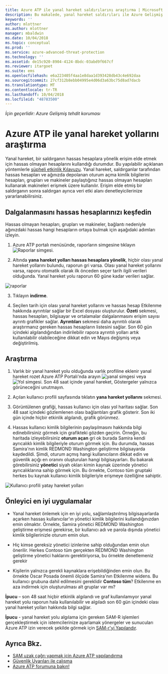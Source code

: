 ```yaml
---
title: Azure ATP ile yanal hareket saldırılarını araştırma | Microsoft Docs
description: Bu makalede, yanal hareket saldırıları ile Azure Gelişmiş tehdit Koruması (ATP) açıklar.
keywords: ''
author: mlottner
ms.author: mlottner
manager: mbaldwin
ms.date: 10/04/2018
ms.topic: conceptual
ms.prod: ''
ms.service: azure-advanced-threat-protection
ms.technology: ''
ms.assetid: de15c920-8904-4124-8bdc-03abd9f667cf
ms.reviewer: itargoet
ms.suite: ems
ms.openlocfilehash: e6a223405f4aa1e8daa1d393428db43c4e692daa
ms.sourcegitcommit: 27cf312b8ebb04995e4d06d3a63bc75d8ad7dacb
ms.translationtype: MT
ms.contentlocale: tr-TR
ms.lasthandoff: 10/04/2018
ms.locfileid: "48783500"
---
```

*İçin geçerlidir: Azure Gelişmiş tehdit koruması*

# <a name="investigating-lateral-movement-paths-with-azure-atp"></a>Azure ATP ile yanal hareket yollarını araştırma


Yanal hareket, bir saldırganın hassas hesaplara yönelik erişim elde etmek için hassas olmayan hesaplarını kullandığı durumdur. Bu yapılabilir açıklanan yöntemlerle [şüpheli etkinlik Kılavuzu](suspicious-activity-guide.md). Yanal hareket, saldırganlar tarafından hassas hesapları ve ağınızda depolanan oturum açma kimlik bilgilerini hesapları, grupları ve makineler paylaştığınız hassas olmayan hesapları kullanarak makineleri erişmek üzere kullanılır. Erişim elde etmiş bir saldırganın sonra saldırgan ayrıca veri etki alanı denetleyicilerinize yararlanabilirsiniz.


## <a name="discover-your-at-risk-sensitive-accounts"></a>Dalgalanmasını hassas hesaplarınızı keşfedin

Hassas olmayan hesapları, grupları ve makineler, bağlantı nedeniyle ağınızdaki hassas hangi hesapların ortaya bulmak için aşağıdaki adımları izleyin. 

1. Azure ATP portalı menüsünde, raporların simgesine tıklayın ![Raporlar simgesi](./media/atp-report-icon.png).

2. Altında **yana hareket yolları hassas hesaplara yönelik**, hiçbir olası yanal hareket yollarını bulundu, raporun gri varsa. Olası yanal hareket yollarını varsa, raporu otomatik olarak ilk önceden seçer tarih ilgili verileri olduğunda. Yanal hareket yolu raporun 60 güne kadar verileri sağlar.

 ![raporlar](./media/reports.png)

3. Tıklayın **indirme**.

4. Seçilen tarih için olası yanal hareket yollarını ve hassas hesap Etkilenme hakkında ayrıntılar sağlar bir Excel dosyası oluşturulur. **Özeti** sekmesi, hassas hesapları, bilgisayar ve ortalamalar dalgalanmasını erişim sayısı ayrıntı grafikler sağlar. **Ayrıntıları** sekmesi daha ayrıntılı olarak araştırmanız gereken hassas hesapların listesini sağlar. Son 60 gün içindeki algılandığından indirilebilir rapora ayrıntılı yolları artık kullanılabilir olabileceğine dikkat edin ve Mayıs değişmiş veya değiştirilmiş.


## <a name="investigate"></a>Araştırma



1. Varlık bir yanal hareket yolu olduğunda varlık profiline eklenir yanal hareket rozet Azure ATP Portalı'nda arayın ![yanal simgesi](./media/lateral-movement-icon.png) veya ![Yol simgesi](./media/paths-icon.png). Son 48 saat içinde yanal hareket, Göstergeler yalnızca görüneceğini unutmayın. 

2. Açılan kullanıcı profili sayfasında tıklatın **yana hareket yollarını** sekmesi. 

3. Görüntülenen grafiği, hassas kullanıcı için olası yol haritası sağlar. Son 48 saat içindeki gözlemlenen olası bağlantıları grafik gösterir. Son iki gün içinde hiçbir etkinlik algılandı, grafik görünmez. 

4. Hassas kullanıcı kimlik bilgilerinin paylaşılmasını hakkında bilgi edinebilirsiniz görmek için grafikteki gözden geçirin. Örneğin, bu haritada izleyebilirsiniz **oturum açan** gri ok burada Samira kendi ayrıcalıklı kimlik bilgileriyle oturum görmek için. Bu durumda, hassas Samira'nın kimlik REDMOND Washington geliştirme bilgisayarda kaydedildi. Şimdi, oturum açmış hangi kullanıcıların dikkat edin ve güvenlik açığı en oranını oluşturulan hangi bilgisayarları. Bu bakarak görebilirsiniz **yönetici** siyah okları kimin kaynak üzerinde yönetici ayrıcalıklarına sahip görmek için. Bu örnekte, Contoso tüm gruptaki herkes bu kaynak kullanıcı kimlik bilgileriyle erişmeye özelliğine sahiptir.  

 ![Kullanıcı profili yatay hareket yolları](media/user-profile-lateral-movement-paths.png)


## <a name="preventative-best-practices"></a>Önleyici en iyi uygulamalar

- Yanal hareket önlemek için en iyi yolu, sağlamlaştırılmış bilgisayarlarda açarken hassas kullanıcılar'ın yönetici kimlik bilgilerini kullandığınızdan emin olmaktır. Örnekte, Samira yönetici REDMOND Washington geliştirme erişmesi gerekirse, bir kullanıcı adı ve parola dışında yönetici kimlik bilgilerinizle oturum emin olun.

- Hiç kimse gereksiz yönetici izinlerine sahip olduğundan emin olun önerilir. Herkes Contoso tüm gerçekten REDMOND Washington geliştirme yönetici haklarını gerektiriyorsa, bu örnekte denetlemeniz gerekir

- Kişilerin yalnızca gerekli kaynaklara erişebildiğinden emin olun. Bu örnekte Oscar Posada önemli ölçüde Samira'nın Etkilenme widens. Bu kullanıcı grubuna dahil edilmesini gereklidir **Contoso tüm**? Etkilenme en aza indirmek için oluşturulması alt gruplar var mı?

**İpucu** – son 48 saat hiçbir etkinlik algılandı ve graf kullanılamıyor yanal hareket yolu raporun hala kullanılabilir ve algıladı son 60 gün içindeki olası yanal hareket yolları hakkında bilgi sağlar. 

**İpucu** - yanal hareket yolu algılama için gereken SAM-R işlemleri gerçekleştirmek için istemcilerinize ayarlamak yönergeler ve sunucuları Azure ATP izin verecek şekilde görmek için [SAM-r'yi Yapılandır](install-atp-step8-samr.md).


## <a name="see-also"></a>Ayrıca Bkz.

- [SAM uzak çağrı yapmak için Azure ATP yapılandırma](install-atp-step8-samr.md)
- [Güvenlik Uyarıları ile çalışma](working-with-suspicious-activities.md)
- [Azure ATP forumuna bakın!](https://aka.ms/azureatpcommunity)
